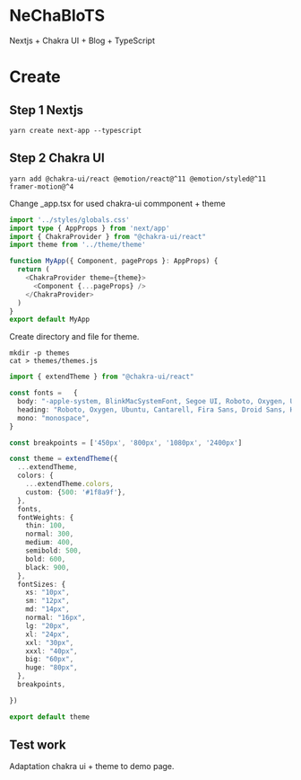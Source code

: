 # NeChaBloTS

Nextjs + Chakra UI + Blog + TypeScript

# Create

## Step 1 Nextjs

```
yarn create next-app --typescript
``` 

## Step 2 Chakra UI

```
yarn add @chakra-ui/react @emotion/react@^11 @emotion/styled@^11 framer-motion@^4
```

Change _app.tsx for used chakra-ui commponent + theme
``` typescript
import '../styles/globals.css'
import type { AppProps } from 'next/app'
import { ChakraProvider } from "@chakra-ui/react"
import theme from '../theme/theme'

function MyApp({ Component, pageProps }: AppProps) {
  return (
    <ChakraProvider theme={theme}>
      <Component {...pageProps} />
    </ChakraProvider>
  )
}
export default MyApp

```
Create directory and file for theme.

``` shell
mkdir -p themes
cat > themes/themes.js
```

``` typescript
import { extendTheme } from "@chakra-ui/react"

const fonts =   {
  body: "-apple-system, BlinkMacSystemFont, Segoe UI, Roboto, Oxygen, Ubuntu, Cantarell, Fira Sans, Droid Sans, Helvetica Neue, sans-serif",
  heading: "Roboto, Oxygen, Ubuntu, Cantarell, Fira Sans, Droid Sans, Helvetica Neue, sans-serif",
  mono: "monospace",
}

const breakpoints = ['450px', '800px', '1080px', '2400px']

const theme = extendTheme({
  ...extendTheme,
  colors: {
    ...extendTheme.colors,
    custom: {500: '#1f8a9f'},
  },
  fonts,
  fontWeights: {
    thin: 100,
    normal: 300,
    medium: 400,
    semibold: 500,
    bold: 600,
    black: 900,
  },
  fontSizes: {
    xs: "10px",
    sm: "12px",
    md: "14px",
    normal: "16px",
    lg: "20px",
    xl: "24px",
    xxl: "30px",
    xxxl: "40px",
    big: "60px",
    huge: "80px",
  },
  breakpoints,

})

export default theme
```

## Test work

Adaptation chakra ui + theme to demo page.






